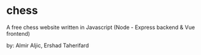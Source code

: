 # chess
A free chess website written in Javascript (Node - Express backend &amp; Vue frontend)

by: Almir Aljic, Ershad Taherifard
